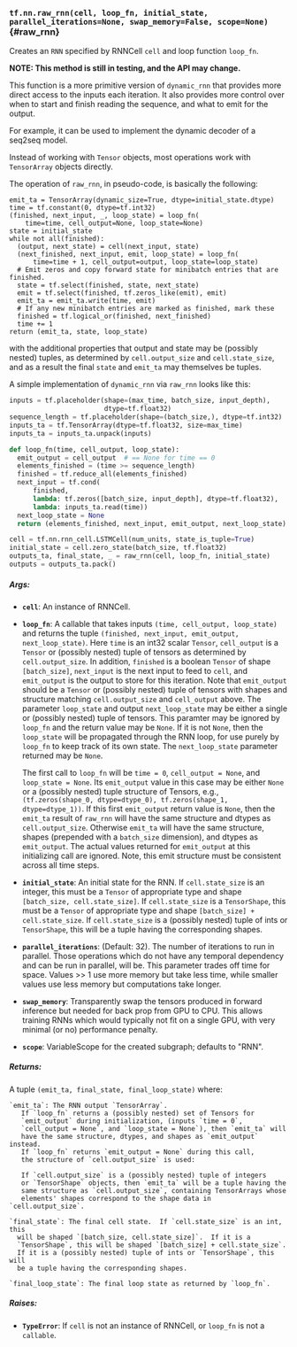 ### `tf.nn.raw_rnn(cell, loop_fn, initial_state, parallel_iterations=None, swap_memory=False, scope=None)` {#raw_rnn}

Creates an `RNN` specified by RNNCell `cell` and loop function `loop_fn`.

**NOTE: This method is still in testing, and the API may change.**

This function is a more primitive version of `dynamic_rnn` that provides
more direct access to the inputs each iteration.  It also provides more
control over when to start and finish reading the sequence, and
what to emit for the output.

For example, it can be used to implement the dynamic decoder of a seq2seq
model.

Instead of working with `Tensor` objects, most operations work with
`TensorArray` objects directly.

The operation of `raw_rnn`, in pseudo-code, is basically the following:
```
emit_ta = TensorArray(dynamic_size=True, dtype=initial_state.dtype)
time = tf.constant(0, dtype=tf.int32)
(finished, next_input, _, loop_state) = loop_fn(
    time=time, cell_output=None, loop_state=None)
state = initial_state
while not all(finished):
  (output, next_state) = cell(next_input, state)
  (next_finished, next_input, emit, loop_state) = loop_fn(
      time=time + 1, cell_output=output, loop_state=loop_state)
  # Emit zeros and copy forward state for minibatch entries that are finished.
  state = tf.select(finished, state, next_state)
  emit = tf.select(finished, tf.zeros_like(emit), emit)
  emit_ta = emit_ta.write(time, emit)
  # If any new minibatch entries are marked as finished, mark these
  finished = tf.logical_or(finished, next_finished)
  time += 1
return (emit_ta, state, loop_state)
```

with the additional properties that output and state may be (possibly nested)
tuples, as determined by `cell.output_size` and `cell.state_size`, and
as a result the final `state` and `emit_ta` may themselves be tuples.

A simple implementation of `dynamic_rnn` via `raw_rnn` looks like this:

```python
inputs = tf.placeholder(shape=(max_time, batch_size, input_depth),
                        dtype=tf.float32)
sequence_length = tf.placeholder(shape=(batch_size,), dtype=tf.int32)
inputs_ta = tf.TensorArray(dtype=tf.float32, size=max_time)
inputs_ta = inputs_ta.unpack(inputs)

def loop_fn(time, cell_output, loop_state):
  emit_output = cell_output  # == None for time == 0
  elements_finished = (time >= sequence_length)
  finished = tf.reduce_all(elements_finished)
  next_input = tf.cond(
      finished,
      lambda: tf.zeros([batch_size, input_depth], dtype=tf.float32),
      lambda: inputs_ta.read(time))
  next_loop_state = None
  return (elements_finished, next_input, emit_output, next_loop_state)

cell = tf.nn.rnn_cell.LSTMCell(num_units, state_is_tuple=True)
initial_state = cell.zero_state(batch_size, tf.float32)
outputs_ta, final_state, _ = raw_rnn(cell, loop_fn, initial_state)
outputs = outputs_ta.pack()
```

##### Args:


*  <b>`cell`</b>: An instance of RNNCell.
*  <b>`loop_fn`</b>: A callable that takes inputs `(time, cell_output, loop_state)` and
    returns the tuple `(finished, next_input, emit_output, next_loop_state)`.
    Here `time` is an int32 scalar `Tensor`, `cell_output` is a
    `Tensor` or (possibly nested) tuple of tensors as determined by
    `cell.output_size`.  In addition, `finished` is a boolean `Tensor` of
    shape `[batch_size]`, `next_input` is the next input to feed to `cell`,
    and `emit_output` is the output to store for this iteration.  Note that
    `emit_output` should be a `Tensor` or (possibly nested) tuple of tensors
    with shapes and structure matching `cell.output_size` and `cell_output`
    above.  The parameter `loop_state` and output `next_loop_state` may be
    either a single or (possibly nested) tuple of tensors.  This paramter
    may be ignored by `loop_fn` and the return value may be `None`.  If it
    is not `None`, then the `loop_state` will be propagated through the RNN
    loop, for use purely by `loop_fn` to keep track of its own state.
    The `next_loop_state` parameter returned may be `None`.

    The first call to `loop_fn` will be `time = 0`, `cell_output = None`,
    and `loop_state = None`.  Its `emit_output` value in this case may be
    either `None` or a (possibly nested) tuple structure of Tensors, e.g.,
    `(tf.zeros(shape_0, dtype=dtype_0), tf.zeros(shape_1, dtype=dtype_1))`.
    If this first `emit_output` return value is `None`,
    then the `emit_ta` result of `raw_rnn` will have the same structure and
    dtypes as `cell.output_size`.  Otherwise `emit_ta` will have the same
    structure, shapes (prepended with a `batch_size` dimension), and dtypes
    as `emit_output`.  The actual values returned for `emit_output` at this
    initializing call are ignored.  Note, this emit structure must be
    consistent across all time steps.


*  <b>`initial_state`</b>: An initial state for the RNN.
    If `cell.state_size` is an integer, this must be
    a `Tensor` of appropriate type and shape `[batch_size, cell.state_size]`.
    If `cell.state_size` is a `TensorShape`, this must be a `Tensor` of
    appropriate type and shape `[batch_size] + cell.state_size`.
    If `cell.state_size` is a (possibly nested) tuple of ints or
    `TensorShape`, this will be a tuple having the corresponding shapes.
*  <b>`parallel_iterations`</b>: (Default: 32).  The number of iterations to run in
    parallel.  Those operations which do not have any temporal dependency
    and can be run in parallel, will be.  This parameter trades off
    time for space.  Values >> 1 use more memory but take less time,
    while smaller values use less memory but computations take longer.
*  <b>`swap_memory`</b>: Transparently swap the tensors produced in forward inference
    but needed for back prop from GPU to CPU.  This allows training RNNs
    which would typically not fit on a single GPU, with very minimal (or no)
    performance penalty.
*  <b>`scope`</b>: VariableScope for the created subgraph; defaults to "RNN".

##### Returns:

  A tuple `(emit_ta, final_state, final_loop_state)` where:

    `emit_ta`: The RNN output `TensorArray`.
       If `loop_fn` returns a (possibly nested) set of Tensors for
       `emit_output` during initialization, (inputs `time = 0`,
       `cell_output = None`, and `loop_state = None`), then `emit_ta` will
       have the same structure, dtypes, and shapes as `emit_output` instead.
       If `loop_fn` returns `emit_output = None` during this call,
       the structure of `cell.output_size` is used:

       If `cell.output_size` is a (possibly nested) tuple of integers
       or `TensorShape` objects, then `emit_ta` will be a tuple having the
       same structure as `cell.output_size`, containing TensorArrays whose
       elements' shapes correspond to the shape data in `cell.output_size`.

    `final_state`: The final cell state.  If `cell.state_size` is an int, this
      will be shaped `[batch_size, cell.state_size]`.  If it is a
      `TensorShape`, this will be shaped `[batch_size] + cell.state_size`.
      If it is a (possibly nested) tuple of ints or `TensorShape`, this will
      be a tuple having the corresponding shapes.

    `final_loop_state`: The final loop state as returned by `loop_fn`.

##### Raises:


*  <b>`TypeError`</b>: If `cell` is not an instance of RNNCell, or `loop_fn` is not
    a `callable`.

